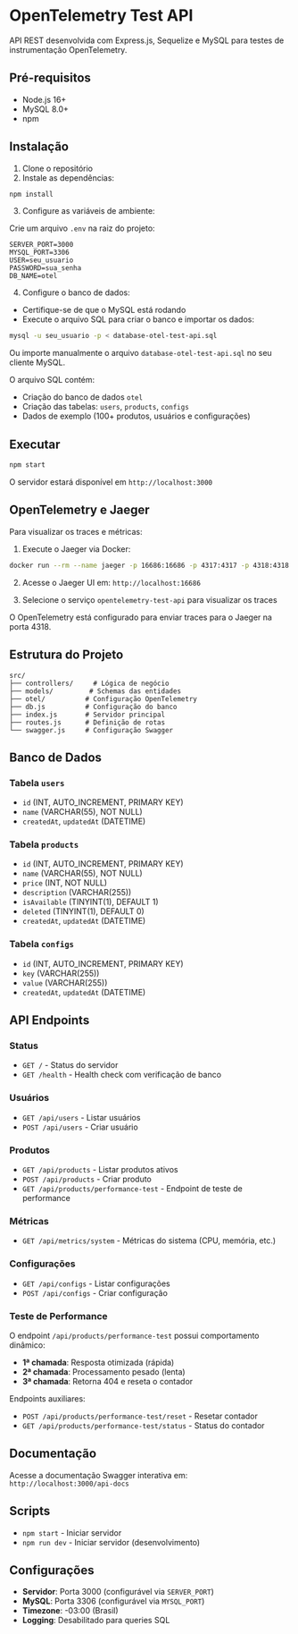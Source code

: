 # OpenTelemetry Test API

API REST desenvolvida com Express.js, Sequelize e MySQL para testes de instrumentação OpenTelemetry.

## Pré-requisitos

- Node.js 16+
- MySQL 8.0+
- npm

## Instalação

1. Clone o repositório
2. Instale as dependências:

```bash
npm install
```

3. Configure as variáveis de ambiente:

Crie um arquivo `.env` na raiz do projeto:

```env
SERVER_PORT=3000
MYSQL_PORT=3306
USER=seu_usuario
PASSWORD=sua_senha
DB_NAME=otel
```

4. Configure o banco de dados:

- Certifique-se de que o MySQL está rodando
- Execute o arquivo SQL para criar o banco e importar os dados:

```bash
mysql -u seu_usuario -p < database-otel-test-api.sql
```

Ou importe manualmente o arquivo `database-otel-test-api.sql` no seu cliente MySQL.

O arquivo SQL contém:

- Criação do banco de dados `otel`
- Criação das tabelas: `users`, `products`, `configs`
- Dados de exemplo (100+ produtos, usuários e configurações)

## Executar

```bash
npm start
```

O servidor estará disponível em `http://localhost:3000`

## OpenTelemetry e Jaeger

Para visualizar os traces e métricas:

1. Execute o Jaeger via Docker:

```bash
docker run --rm --name jaeger -p 16686:16686 -p 4317:4317 -p 4318:4318 -p 5778:5778 -p 9411:9411 cr.jaegertracing.io/jaegertracing/jaeger:2.8.0
```

2. Acesse o Jaeger UI em: `http://localhost:16686`

3. Selecione o serviço `opentelemetry-test-api` para visualizar os traces

O OpenTelemetry está configurado para enviar traces para o Jaeger na porta 4318.

## Estrutura do Projeto

```
src/
├── controllers/     # Lógica de negócio
├── models/         # Schemas das entidades
├── otel/          # Configuração OpenTelemetry
├── db.js          # Configuração do banco
├── index.js       # Servidor principal
├── routes.js      # Definição de rotas
└── swagger.js     # Configuração Swagger
```

## Banco de Dados

### Tabela `users`

- `id` (INT, AUTO_INCREMENT, PRIMARY KEY)
- `name` (VARCHAR(55), NOT NULL)
- `createdAt`, `updatedAt` (DATETIME)

### Tabela `products`

- `id` (INT, AUTO_INCREMENT, PRIMARY KEY)
- `name` (VARCHAR(55), NOT NULL)
- `price` (INT, NOT NULL)
- `description` (VARCHAR(255))
- `isAvailable` (TINYINT(1), DEFAULT 1)
- `deleted` (TINYINT(1), DEFAULT 0)
- `createdAt`, `updatedAt` (DATETIME)

### Tabela `configs`

- `id` (INT, AUTO_INCREMENT, PRIMARY KEY)
- `key` (VARCHAR(255))
- `value` (VARCHAR(255))
- `createdAt`, `updatedAt` (DATETIME)

## API Endpoints

### Status

- `GET /` - Status do servidor
- `GET /health` - Health check com verificação de banco

### Usuários

- `GET /api/users` - Listar usuários
- `POST /api/users` - Criar usuário

### Produtos

- `GET /api/products` - Listar produtos ativos
- `POST /api/products` - Criar produto
- `GET /api/products/performance-test` - Endpoint de teste de performance

### Métricas

- `GET /api/metrics/system` - Métricas do sistema (CPU, memória, etc.)

### Configurações

- `GET /api/configs` - Listar configurações
- `POST /api/configs` - Criar configuração

### Teste de Performance

O endpoint `/api/products/performance-test` possui comportamento dinâmico:

- **1ª chamada**: Resposta otimizada (rápida)
- **2ª chamada**: Processamento pesado (lenta)
- **3ª chamada**: Retorna 404 e reseta o contador

Endpoints auxiliares:

- `POST /api/products/performance-test/reset` - Resetar contador
- `GET /api/products/performance-test/status` - Status do contador

## Documentação

Acesse a documentação Swagger interativa em:
`http://localhost:3000/api-docs`

## Scripts

- `npm start` - Iniciar servidor
- `npm run dev` - Iniciar servidor (desenvolvimento)

## Configurações

- **Servidor**: Porta 3000 (configurável via `SERVER_PORT`)
- **MySQL**: Porta 3306 (configurável via `MYSQL_PORT`)
- **Timezone**: -03:00 (Brasil)
- **Logging**: Desabilitado para queries SQL
